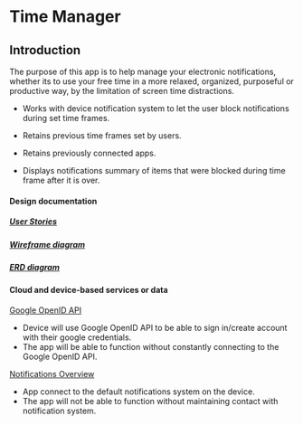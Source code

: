 # Time Manager

## Introduction
The purpose of this app is to help manage your electronic notifications, whether its to 
use your free time in a more relaxed, organized, purposeful or productive way, 
by the limitation of screen time distractions.

- Works with device notification system to let the user block notifications during set time frames.

- Retains previous time frames set by users.

- Retains previously connected apps.

- Displays notifications summary of items that were blocked during time frame after it is over.




#### Design documentation


##### [User Stories](user-stories.md)

##### [Wireframe diagram](wireframe.md)

##### [ERD diagram](erd.md)


#### Cloud and device-based services or data

[Google OpenID API](#https://www.programmableweb.com/api/google-openid)


* Device will use Google OpenID API to be able to sign in/create account with their google credentials.
* The app will be able to function without constantly connecting to the Google OpenID API.


[Notifications Overview](#https://developer.android.com/guide/topics/ui/notifiers/notifications)


* App connect to the default notifications system on the device.
* The app will not be able to function without maintaining contact with notification system.




